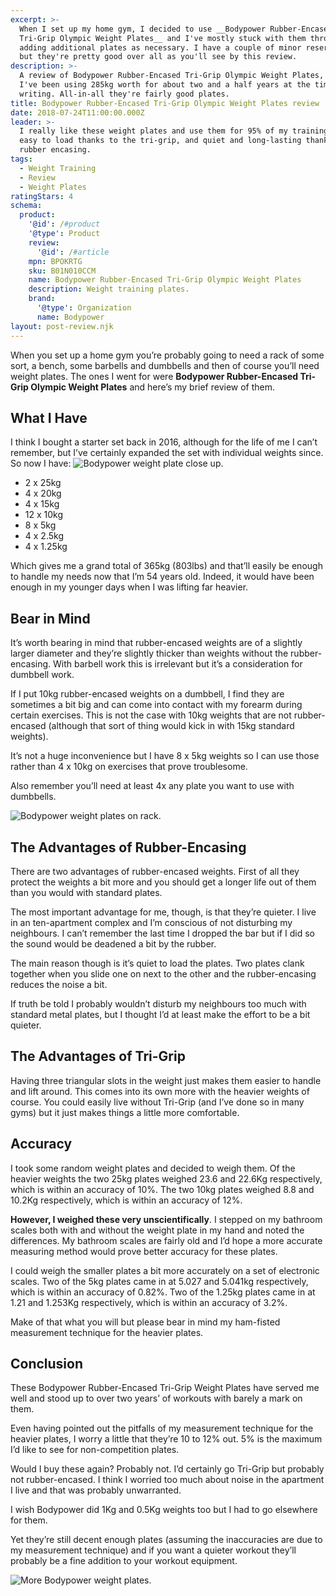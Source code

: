 ```yaml
---
excerpt: >-
  When I set up my home gym, I decided to use __Bodypower Rubber-Encased
  Tri-Grip Olympic Weight Plates__ and I've mostly stuck with them throughout,
  adding additional plates as necessary. I have a couple of minor reservations
  but they're pretty good over all as you'll see by this review.
description: >-
  A review of Bodypower Rubber-Encased Tri-Grip Olympic Weight Plates, of which
  I've been using 285kg worth for about two and a half years at the time of
  writing. All-in-all they're fairly good plates.
title: Bodypower Rubber-Encased Tri-Grip Olympic Weight Plates review
date: 2018-07-24T11:00:00.000Z
leader: >-
  I really like these weight plates and use them for 95% of my training. They're
  easy to load thanks to the tri-grip, and quiet and long-lasting thanks to the
  rubber encasing.
tags:
  - Weight Training
  - Review
  - Weight Plates
ratingStars: 4
schema:
  product:
    '@id': /#product
    '@type': Product
    review:
      '@id': /#article
    mpn: BPOKRTG
    sku: B01N010CCM
    name: Bodypower Rubber-Encased Tri-Grip Olympic Weight Plates
    description: Weight training plates.
    brand:
      '@type': Organization
      name: Bodypower
layout: post-review.njk
---
```

 

When you set up a home gym you’re probably going to need a rack of some sort, a bench, some barbells and dumbbells and then of course you’ll need weight plates. The ones I went for were **Bodypower Rubber-Encased Tri-Grip Olympic Weight Plates** and here’s my brief review of them.

## What I Have

I think I bought a starter set back in 2016, although for the life of me I can’t remember, but I’ve certainly expanded the set with individual weights since. So now I have:
![Bodypower weight plate close up.](/assets/images/posts/2018/07/2018-07-24-bodypower2.jpg "caption=Bodypower weight plate close up.|title=Bodypower weight plate close up.|@itemprop=image|class=s50 left")

* 2 x 25kg
* 4 x 20kg
* 4 x 15kg
* 12 x 10kg
* 8 x 5kg
* 4 x 2.5kg
* 4 x 1.25kg

Which gives me a grand total of 365kg (803lbs) and that’ll easily be enough to handle my needs now that I’m 54 years old. Indeed, it would have been enough in my younger days when I was lifting far heavier.

## Bear in Mind
It’s worth bearing in mind that rubber-encased weights are of a slightly larger diameter and they’re slightly thicker than weights without the rubber-encasing. With barbell work this is irrelevant but it’s a consideration for dumbbell work. 

If I put 10kg rubber-encased weights on a dumbbell, I find they are sometimes a bit big and can come into contact with my forearm during certain exercises. This is not the case with 10kg weights that are not rubber-encased (although that sort of thing would kick in with 15kg standard weights).

It’s not a huge inconvenience but I have 8 x 5kg weights so I can use those rather than 4 x 10kg on exercises that prove troublesome.

Also remember you’ll need at least 4x any plate you want to use with dumbbells.

![Bodypower weight plates on rack.](/assets/images/posts/2018/07/2018-07-24-bodypower1.jpg "caption=Bodypower weight plates on rack.|title=Bodypower weight plates on rack.|@itemprop=image")

## The Advantages of Rubber-Encasing
There are two advantages of rubber-encased weights. First of all they protect the weights a bit more and you should get a longer life out of them than you would with standard plates.

The most important advantage for me, though, is that they’re quieter. I live in an ten-apartment  complex and I’m conscious of not disturbing my neighbours. I can’t remember the last time I dropped the bar but if I did so the sound would be deadened a bit by the rubber.

The main reason though is it’s quiet to load the plates. Two plates clank together when you slide one on next to the other and the rubber-encasing reduces the noise a bit.

If truth be told I probably wouldn’t disturb my neighbours too much with standard metal plates, but I thought  I’d at least make the effort to be a bit quieter.

## The Advantages of Tri-Grip
Having three triangular slots in the weight just makes them easier to handle and lift around. This comes into its own more with the heavier weights of course. You could easily live without Tri-Grip (and I’ve done so in many gyms) but it just makes things a little more comfortable.

## Accuracy
I took some random weight plates and decided to weigh them. Of the heavier weights the two 25kg plates weighed 23.6 and 22.6Kg respectively, which is within an accuracy of 10%. The two 10kg plates weighed 8.8 and 10.2Kg respectively, which is within an accuracy of 12%.

**However, I weighed these very unscientifically**. I stepped on my bathroom scales both with and without the weight plate in my hand and noted the differences. My bathroom scales are fairly old and I’d hope a more accurate measuring method would prove better accuracy for these plates.

I could weigh the smaller plates a bit more accurately on a set of electronic scales. Two of the 5kg plates came in at 5.027 and 5.041kg respectively, which is within an accuracy of 0.82%. Two of the 1.25kg plates came in at 1.21 and 1.253Kg respectively, which is within an accuracy of 3.2%.

Make of that what you will but please bear in mind my ham-fisted measurement technique for the heavier plates.

## Conclusion
These Bodypower Rubber-Encased Tri-Grip Weight Plates have served me well and stood up to over two years’ of workouts with barely a mark on them.

Even having pointed out the pitfalls of my measurement technique for the heavier plates, I worry a little that they’re 10 to 12% out. 5% is the maximum I’d like to see for non-competition plates.

Would I buy these again? Probably not. I’d certainly go Tri-Grip but probably not rubber-encased. I think I worried too much about noise in the apartment I live and that was probably unwarranted. 

I wish Bodypower did 1Kg and 0.5Kg weights too but I had to go elsewhere for them.

Yet they’re still decent enough plates (assuming the inaccuracies are due to my measurement technique) and if you want a quieter workout they’ll probably be a fine addition to your workout equipment.

![More Bodypower weight plates.](/assets/images/posts/2018/07/2018-07-24-bodypower3.jpg "caption=More Bodypower weight plates.|title=More Bodypower weight plates.|@itemprop=image")

 

